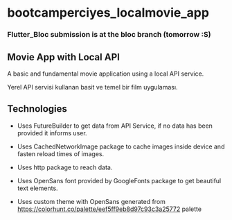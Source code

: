 # bootcamperciyes_localmovie_app

### Flutter_Bloc submission is at the bloc branch (tomorrow :S)

## Movie App with Local API

A basic and fundamental movie application using a local API service.

Yerel API servisi kullanan basit ve temel bir film uygulaması.

## Technologies

- Uses FutureBuilder to get data from API Service, if no data has been provided it informs user.

- Uses CachedNetworkImage package to cache images inside device and fasten reload times of images.

- Uses http package to reach data.

- Uses OpenSans font provided by GoogleFonts package to get beautiful text elements.

- Uses custom theme with OpenSans generated from https://colorhunt.co/palette/eef5ff9eb8d97c93c3a25772 palette
